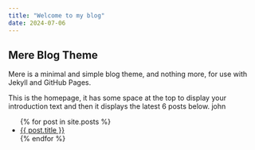 ```yaml
---
title: "Welcome to my blog"
date: 2024-07-06
---
```


## Mere Blog Theme

Mere is a minimal and simple blog theme, and nothing more, for use with Jekyll and GitHub Pages.

This is the homepage, it has some space at the top to display your introduction text and then it displays the latest 6 posts below.
john
<ul>
  {% for post in site.posts %}
    <li>
      <a href="{{ post.url }}">{{ post.title }}</a>
    </li>
  {% endfor %}
</ul>
